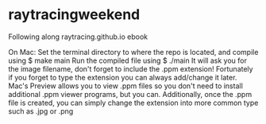 # raytracingweekend
Following along raytracing.github.io ebook

On Mac:
Set the terminal directory to where the repo is located, and compile using $ make main
Run the compiled file using $ ./main
It will ask you for the image filename, don't forget to include the .ppm extension!
Fortunately if you forget to type the extension you can always add/change it later.
Mac's Preview allows you to view .ppm files so you don't need to install additional .ppm viewer programs, but you can.
Additionally, once the .ppm file is created, you can simply change the extension into more common type such as .jpg or .png
